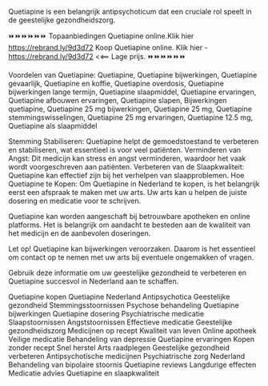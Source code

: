  
Quetiapine is een belangrijk antipsychoticum dat een cruciale rol speelt in de geestelijke gezondheidszorg. 

⏩⏩⏩⏩⏩⏩
Topaanbiedingen Quetiapine online.Klik hier  https://rebrand.ly/9d3d72
Koop Quetiapine online. Klik hier -  https://rebrand.ly/9d3d72
<<== Lage prijs.
⏩⏩⏩⏩⏩⏩

Voordelen van Quetiapine:
Quetiapine,
Quetiapine bijwerkingen,
Quetiapine gevaarlijk,
Quetiapine en koffie,
Quetiapine overdosis,
Quetiapine bijwerkingen lange termijn,
Quetiapine slaapmiddel,
Quetiapine ervaringen,
Quetiapine afbouwen ervaringen,
Quetiapine slapen,
Bijwerkingen quetiapine,
Quetiapine 25 mg bijwerkingen,
Quetiapine 25 mg,
Quetiapine stemmingswisselingen,
Quetiapine 25 mg ervaringen,
Quetiapine 12.5 mg,
Quetiapine als slaapmiddel

Stemming Stabiliseren: Quetiapine helpt de gemoedstoestand te verbeteren en stabiliseren, wat essentieel is voor veel patiënten.
Verminderen van Angst: Dit medicijn kan stress en angst verminderen, waardoor het vaak wordt voorgeschreven aan patiënten.
Verbeteren van de Slaapkwaliteit: Quetiapine kan effectief zijn bij het verhelpen van slaapproblemen.
Hoe Quetiapine te Kopen: Om Quetiapine in Nederland te kopen, is het belangrijk eerst een afspraak te maken met uw arts. Uw arts kan u helpen de juiste dosering en medicatie voor te schrijven.

Quetiapine kan worden aangeschaft bij betrouwbare apotheken en online platforms. Het is belangrijk om aandacht te besteden aan de kwaliteit van het medicijn en de aanbevolen doseringen.

Let op! Quetiapine kan bijwerkingen veroorzaken. Daarom is het essentieel om contact op te nemen met uw arts bij eventuele ongemakken of vragen.

Gebruik deze informatie om uw geestelijke gezondheid te verbeteren en Quetiapine succesvol in Nederland aan te schaffen.

Quetiapine kopen
Quetiapine Nederland
Antipsychotica
Geestelijke gezondheid
Stemmingsstoornissen
Psychose behandeling
Quetiapine bijwerkingen
Quetiapine dosering
Psychiatrische medicatie
Slaapstoornissen
Angststoornissen
Effectieve medicatie
Geestelijke gezondheidszorg
Medicijnen op recept
Kwaliteit van leven
Online apotheek
Veilige medicatie
Behandeling van depressie
Quetiapine ervaringen
Kopen zonder recept
Snel herstel
Arts raadplegen
Geestelijke gezondheid verbeteren
Antipsychotische medicijnen
Psychiatrische zorg Nederland
Behandeling van bipolaire stoornis
Quetiapine reviews
Langdurige effecten
Medicatie advies
Quetiapine en slaapkwaliteit
